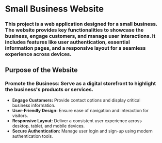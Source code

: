 # Small Business Website

### This project is a web application designed for a small business. The website provides key functionalities to showcase the business, engage customers, and manage user interactions. It includes features like user authentication, essential information pages, and a responsive layout for a seamless experience across devices.

## Purpose of the Website

### Promote the Business: Serve as a digital storefront to highlight the business's products or services.  
- **Engage Customers:** Provide contact options and display critical business information.  
- **User-Friendly Design:** Ensure ease of navigation and interaction for visitors.  
- **Responsive Layout:** Deliver a consistent user experience across desktop, tablet, and mobile devices.  
- **Secure Authentication:** Manage user login and sign-up using modern authentication tools.  